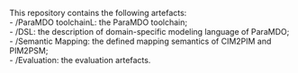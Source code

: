 This repository contains the following artefacts:
 <br /> - /ParaMDO toolchainL: the ParaMDO toolchain;
 <br /> - /DSL: the description of domain-specific modeling language of ParaMDO;
 <br /> - /Semantic Mapping: the defined mapping semantics of CIM2PIM and PIM2PSM;
 <br /> - /Evaluation:  the evaluation artefacts.
